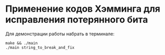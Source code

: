 # Применение кодов Хэмминга для исправления потерянного бита

Для демонстрации работы набрать в терминале: 
```shell
make && ./main
./main string_to_break_and_fix
```
